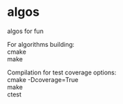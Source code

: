 # algos
algos for fun

For algorithms building: <br>
cmake <br>
make <br>

Compilation for test coverage options: <br>
cmake -Dcoverage=True <br>
make <br>
ctest <br>
